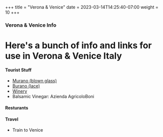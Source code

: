 +++
title = "Verona & Venice"
date = 2023-03-14T14:25:40-07:00
weight = 10
+++

### Verona & Venice Info

# Here's a bunch of info and links for use in Verona & Venice Italy

#### Tourist Stuff
- [Murano (blown glass)](https://www.visitmuranoglassfactory.com/)
- [Burano (lace)](https://www.isoladiburano.it/en/lace.html)
- [Winery](https://www.bonialessandro.it/it)  
- Balsamic Vinegar:  Azienda AgricoloBoni 

#### Resturants

#### Travel
- Train to Venice
